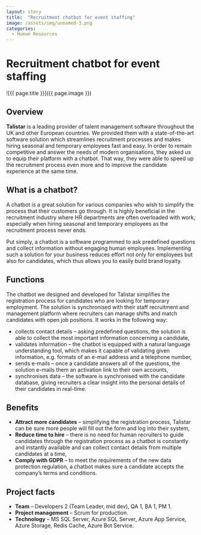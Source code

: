 ```yaml
---
layout: story
title:  "Recruitment chatbot for event staffing"
image: /assets/img/unnamed-3.png
categories:
  - Human Resources 
---
```


# Recruitment chatbot for event staffing

![{{ page.title }}]({{ page.image }})

## Overview
**Talistar** is a leading provider of talent management software throughout the UK and other European countries. We provided them with a state-of-the-art software solution which streamlines recruitment processes and makes hiring seasonal and temporary employees fast and easy. In order to remain competitive and answer the needs of modern organisations, they asked us to equip their platform with a chatbot. That way, they were able to speed up the recruitment process even more and to improve the candidate experience at the same time.

## What is a chatbot?
A chatbot is a great solution for various companies who wish to simplify the process that their customers go through. It is highly beneficial in the recruitment industry where HR departments are often overloaded with work, especially when hiring seasonal and temporary employees as the recruitment process never ends.

Put simply, a chatbot is a software programmed to ask predefined questions and collect information without engaging human employees.  Implementing such a solution for your business reduces effort not only for employees but also for candidates, which thus allows you to easily build brand loyalty.

## Functions
The chatbot we designed and developed for Talistar simplifies the registration process for candidates who are looking for temporary employment. The solution is synchronised with their staff recruitment and management platform where recruiters can manage shifts and match candidates with open job positions. It works in the following way:

- collects contact details – asking predefined questions, the solution is able to collect the most important information concerning a candidate,
- validates information – the chatbot is equipped with a natural language understanding tool, which makes it capable of validating given information, e.g. formats of an e-mail address and a telephone number,
- sends e-mails – once a candidate answers all of the questions, the solution e-mails them an activation link to their own accounts,
- synchronises data – the software is synchronised with the candidate database, giving recruiters a clear insight into the personal details of their candidates in real-time.

## Benefits
- **Attract more candidates** – simplifying the registration process, Talistar can be sure more people will fill out the form and log into their system,
- **Reduce time to hire** – there is no need for human recruiters to guide candidates through the registration process as a chatbot is constantly and instantly available and can collect contact details from multiple candidates at a time,
- **Comply with GDPR** – to meet the requirements of the new data protection regulation, a chatbot makes sure a candidate accepts the company’s terms and conditions.

## Project facts
- **Team** – Developers 2 (Team Leader, mid dev), QA 1, BA 1, PM 1.
- **Project management** – Scrum for production.
- **Technology** – MS SQL Server, Azure SQL Server, Azure App Service, Azure Storage, Redis Cache, Azure Bot Service.
